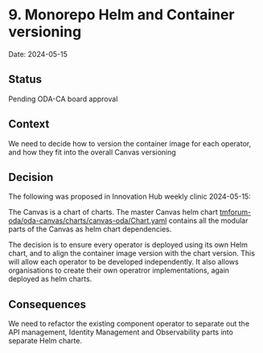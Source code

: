 # 9. Monorepo Helm and Container versioning

Date: 2024-05-15

## Status

Pending ODA-CA board approval

## Context

We need to decide how to version the container image for each operator, and how they fit into the overall Canvas versioning

## Decision

The following was proposed in Innovation Hub weekly clinic 2024-05-15:

The Canvas is a chart of charts. The master Canvas helm chart [tmforum-oda/oda-canvas/charts/canvas-oda/Chart.yaml](https://github.com/tmforum-oda/oda-canvas/blob/master/charts/canvas-oda/Chart.yaml) contains all the modular parts of the Canvas as helm chart dependencies.

The decision is to ensure every operator is deployed using its own Helm chart, and to align the container image version with the chart version. This will allow each operator to be developed independently. It also allows organisations to create their own operatror implementations, again deployed as helm charts.

## Consequences

We need to refactor the existing component operator to separate out the API management, Identity Management and Observability parts into separate Helm charte. 
